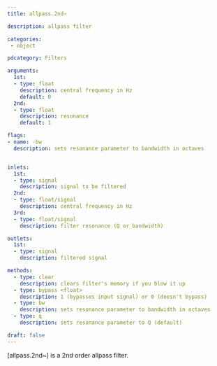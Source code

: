 ```yaml
---
title: allpass.2nd~

description: allpass filter

categories:
 - object

pdcategory: Filters

arguments:
  1st:
  - type: float
    description: central frequency in Hz
    default: 0
  2nd:
  - type: float
    description: resonance
    default: 1

flags:
- name: -bw
  description: sets resonance parameter to bandwidth in octaves


inlets:
  1st:
  - type: signal
    description: signal to be filtered
  2nd:
  - type: float/signal
    description: central frequency in Hz
  3rd:
  - type: float/signal
    description: filter resonance (Q or bandwidth)

outlets:
  1st:
  - type: signal
    description: filtered signal

methods:
  - type: clear
    description: clears filter's memory if you blow it up
  - type: bypass <float>
    description: 1 (bypasses input signal) or 0 (doesn't bypass)
  - type: bw
    description: sets resonance parameter to bandwidth in octaves
  - type: q
    description: sets resonance parameter to Q (default)

draft: false
---
```


[allpass.2nd~] is a 2nd order allpass filter.
